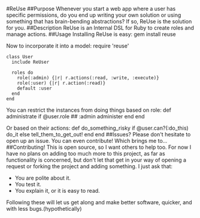 #ReUse
##Purpose
  Whenever you start a web app where a user has specific permissions, do you
  end up writing your own solution or using something that has brain-bending
  abstractions? If so, ReUse is the solution for you.
##Description
  ReUse is an Internal DSL for Ruby to create roles and manage actions.
##Usage
  Installing ReUse is easy:
    gem install reuse

  Now to incorporate it into a model:
    require 'reuse'

    class User
      include ReUser

      roles do
        role(:admin) {|r| r.actions(:read, :write, :execute)}
        role(:user) {|r| r.action(:read)}
        default :user
      end
    end

  You can restrict the instances from doing things based on role:
    def administrate
      if @user.role ## :admin
        administer
      end
    end

  Or based on their actions:
    def do_something_risky
      if @user.can?(:do_this)
        do_it
      else
        tell_them_to_get_out!
      end
    end
##Issues?
  Please don't hesitate to open up an issue. You can even contribute! Which
  brings me to...
##Contributing!
  This is open source, so I want others to help too. For now I have no plans
  on adding too much more to this project, as far as functionality is
  concerned, but don't let that get in your way of opening a request or forking
  the project and adding something. I just ask that:

  - You are polite about it.
  - You test it.
  - You explain it, or it is easy to read.

  Following these will let us get along and make better software, quicker, and
  with less bugs.(hypothetically)
